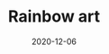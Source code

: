 --- 
title: Rainbow art
date: '2020-12-06'
thumb_image: images/mar-5yo/5yo-mar-rainbow-art.jpg
thumb_image_alt: Rainbow art
image: images/mar-5yo/5yo-mar-rainbow-art.jpg
image_alt: Rainbow art
template: project 
---	
